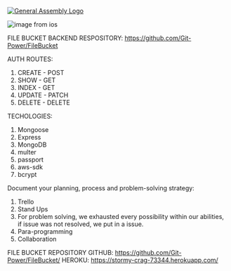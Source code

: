 [![General Assembly Logo](https://camo.githubusercontent.com/1a91b05b8f4d44b5bbfb83abac2b0996d8e26c92/687474703a2f2f692e696d6775722e636f6d2f6b6538555354712e706e67)](https://generalassemb.ly/education/web-development-immersive)

![image from ios](https://user-images.githubusercontent.com/38407813/50248393-dd146080-03a8-11e9-9f3b-eec64e752bb1.jpg)


FILE BUCKET BACKEND RESPOSITORY:
https://github.com/Git-Power/FileBucket

AUTH ROUTES:
1. CREATE - POST
2. SHOW - GET
3. INDEX - GET
4. UPDATE - PATCH
5. DELETE - DELETE

TECHOLOGIES:
1. Mongoose
2. Express
3. MongoDB
4. multer
6. passport
7. aws-sdk
8. bcrypt

Document your planning, process and problem-solving strategy:
1. Trello
2. Stand Ups
3. For problem solving, we exhausted every possibility within our abilities, if issue was not resolved, we put in a issue.
4. Para-programming
6. Collaboration 


FILE BUCKET REPOSITORY GITHUB:
https://github.com/Git-Power/FileBucket/
HEROKU:
https://stormy-crag-73344.herokuapp.com/


